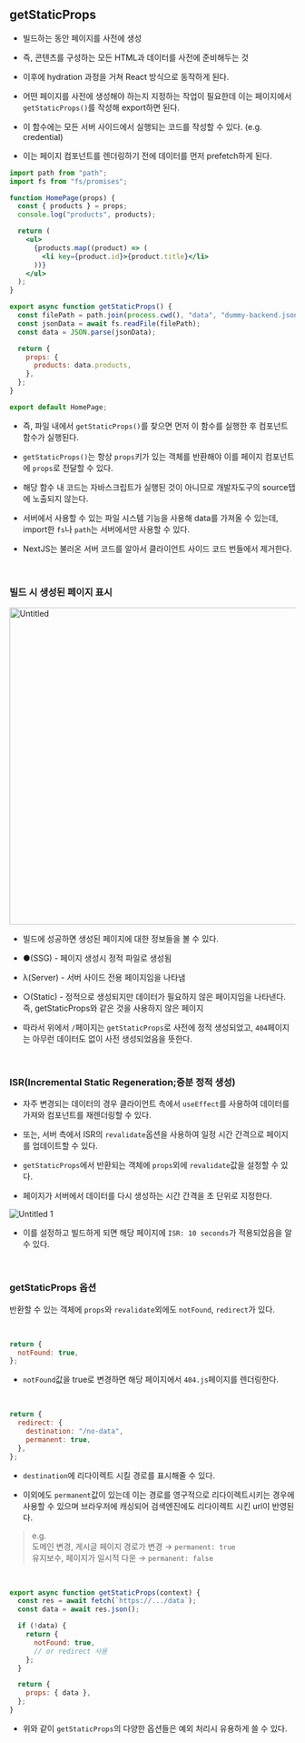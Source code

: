 ## getStaticProps

- 빌드하는 동안 페이지를 사전에 생성

- 즉, 콘텐츠를 구성하는 모든 HTML과 데이터를 사전에 준비해두는 것

- 이후에 hydration 과정을 거쳐 React 방식으로 동작하게 된다.

- 어떤 페이지를 사전에 생성해야 하는지 지정하는 작업이 필요한데 이는 페이지에서 `getStaticProps()`를 작성해 export하면 된다.

- 이 함수에는 모든 서버 사이드에서 실행되는 코드를 작성할 수 있다. (e.g. credential)

- 이는 페이지 컴포넌트를 렌더링하기 전에 데이터를 먼저 prefetch하게 된다.

```jsx
import path from "path";
import fs from "fs/promises";

function HomePage(props) {
  const { products } = props;
  console.log("products", products);

  return (
    <ul>
      {products.map((product) => (
        <li key={product.id}>{product.title}</li>
      ))}
    </ul>
  );
}

export async function getStaticProps() {
  const filePath = path.join(process.cwd(), "data", "dummy-backend.json");
  const jsonData = await fs.readFile(filePath);
  const data = JSON.parse(jsonData);

  return {
    props: {
      products: data.products,
    },
  };
}

export default HomePage;
```

- 즉, 파일 내에서 `getStaticProps()`를 찾으면 먼저 이 함수를 실행한 후 컴포넌트 함수가 실행된다.

- `getStaticProps()`는 항상 `props`키가 있는 객체를 반환해야 이를 페이지 컴포넌트에 `props`로 전달할 수 있다.

- 해당 함수 내 코드는 자바스크립트가 실행된 것이 아니므로 개발자도구의 source탭에 노출되지 않는다.

- 서버에서 사용할 수 있는 파일 시스템 기능을 사용해 data를 가져올 수 있는데, import한 `fs`나 `path`는 서버에서만 사용할 수 있다.

- NextJS는 불러온 서버 코드를 알아서 클라이언트 사이드 코드 번들에서 제거한다.

<br/>

### 빌드 시 생성된 페이지 표시

<img width="558" alt="Untitled" src="https://github.com/monthly-cs/2024-06-nextjs/assets/84265783/4d98e008-7db5-442e-8774-47eb2abef0b2">

- 빌드에 성공하면 생성된 페이지에 대한 정보들을 볼 수 있다.

- ●(SSG) - 페이지 생성시 정적 파일로 생성됨

- λ(Server) - 서버 사이드 전용 페이지임을 나타냄

- ○(Static) - 정적으로 생성되지만 데이터가 필요하지 않은 페이지임을 나타낸다.  
  즉, getStaticProps와 같은 것을 사용하지 않은 페이지

- 따라서 위에서 `/`페이지는 `getStaticProps`로 사전에 정적 생성되었고, `404`페이지는 아무런 데이터도 없이 사전 생성되었음을 뜻한다.

<br/>

### ISR(Incremental Static Regeneration;증분 정적 생성)

- 자주 변경되는 데이터의 경우 클라이언트 측에서 `useEffect`를 사용하여 데이터를 가져와 컴포넌트를 재렌더링할 수 있다.

- 또는, 서버 측에서 ISR의 `revalidate`옵션을 사용하여 일정 시간 간격으로 페이지를 업데이트할 수 있다.
- `getStaticProps`에서 반환되는 객체에 `props`외에 `revalidate`값을 설정할 수 있다.
- 페이지가 서버에서 데이터를 다시 생성하는 시간 간격을 초 단위로 지정한다.

![Untitled 1](https://github.com/monthly-cs/2024-06-nextjs/assets/84265783/22eec74a-69cf-465b-b41d-0906efea24d9)

- 이를 설정하고 빌드하게 되면 해당 페이지에 `ISR: 10 seconds`가 적용되었음을 알 수 있다.

<br/>

### getStaticProps 옵션

반환할 수 있는 객체에 `props`와 `revalidate`외에도 `notFound`, `redirect`가 있다.

<br/>

```jsx
return {
  notFound: true,
};
```

- `notFound`값을 true로 변경하면 해당 페이지에서 `404.js`페이지를 렌더링한다.

<br/>

```jsx
return {
  redirect: {
    destination: "/no-data",
    permanent: true,
  },
};
```

- `destination`에 리다이렉트 시킬 경로를 표시해줄 수 있다.

- 이외에도 `permanent`값이 있는데 이는 경로를 영구적으로 리다이렉트시키는 경우에 사용할 수 있으며 브라우저에 캐싱되어 검색엔진에도 리다이렉트 시킨 url이 반영된다.

> e.g.  
>  도메인 변경, 게시글 페이지 경로가 변경 → `permanent: true`  
>  유지보수, 페이지가 일시적 다운 → `permanent: false`

<br/>

```jsx
export async function getStaticProps(context) {
  const res = await fetch(`https://.../data`);
  const data = await res.json();

  if (!data) {
    return {
      notFound: true,
      // or redirect 사용
    };
  }

  return {
    props: { data },
  };
}
```

- 위와 같이 `getStaticProps`의 다양한 옵션들은 예외 처리시 유용하게 쓸 수 있다.
